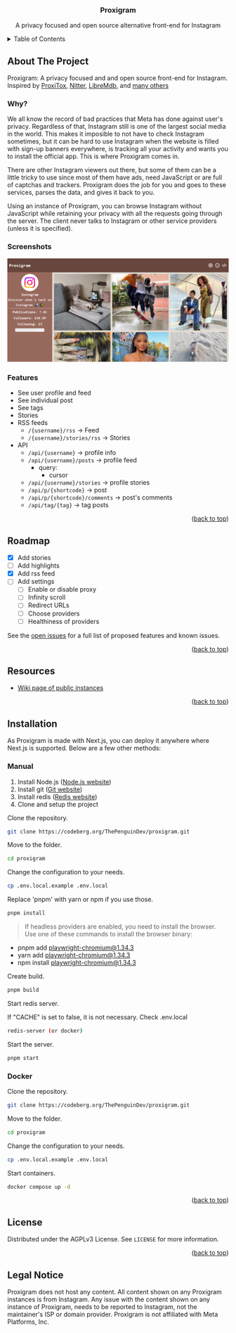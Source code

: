 <a name="readme-top"></a>

<br />
<div align="center">
  <h3 align="center">Proxigram</h3>

  <p align="center">
    A privacy focused and open source alternative front-end for Instagram
    <br/>
  </p>
</div>

<!-- TABLE OF CONTENTS -->
<details>
  <summary>Table of Contents</summary>
  <ol>
    <li>
      <a href="#about-the-project">About The Project</a>
      <ul>
       <li><a href="#why">Why?</a></li>
       <li><a href="#screenshots">Screenshots</a></li>
       <li><a href="#features">Features</a></li>
      </ul>
    </li>
    <li><a href="#roadmap">Roadmap</a></li>
    <li><a href="#resources">Resources</a></li>
    <li>
      <a href="#installation">Installation</a>
      <ul>
       <li><a href="#manual">Manual</a></li>
       <li><a href="#docker">Docker</a></li>
      </ul>
    </li>
    <li><a href="#license">License</a></li>
    <li><a href="#legal-notice">Legal notice</a></li>
  </ol>
</details>

<!-- ABOUT THE PROJECT -->

## About The Project

Proxigram: A privacy focused and and open source front-end for Instagram.
Inspired by [ProxiTox](https://github.com/pablouser1/ProxiTok), [Nitter](https://github.com/zedeus/nitter/), [LibreMdb](https://codeberg.org/zyachel/libremdb), and [many others](https://github.com/digitalblossom/alternative-frontends)


### Why?

We all know the record of bad practices that Meta has done against user's privacy. Regardless of that, Instagram still is one of the largest social media in the world. This makes it imposible to not have to check Instagram sometimes, but it can be hard to use Instagram when the website is filled with sign-up banners everywhere, is tracking all your activity and wants you to install the official app. This is where Proxigram comes in.

There are other Instagram viewers out there, but some of them can be a little tricky to use since most of them have ads, need JavaScript or are full of captchas and trackers. Proxigram does the job for you and goes to these services, parses the data, and gives it back to you.

Using an instance of Proxigram, you can browse Instagram without JavaScript while retaining your privacy with all the requests going through the server. The client never talks to Instagram or other service providers (unless it is specified).

### Screenshots

![instagram profile in proxigram](/public/screenshot.png)

### Features

- See user profile and feed
- See individual post
- See tags
- Stories
- RSS feeds
  - ```/{username}/rss``` -> Feed
  - ```/{username}/stories/rss``` -> Stories
- API
  - ```/api/{username}``` -> profile info
  - ```/api/{username}/posts``` -> profile feed
    - query:
      - cursor
  - ```/api/{username}/stories``` -> profile stories
  - ```/api/p/{shortcode}``` -> post
  - ```/api/p/{shortcode}/comments``` -> post's comments
  - ```/api/tag/{tag}``` -> tag posts

<p align="right">(<a href="#readme-top">back to top</a>)</p>

<!-- ROADMAP -->

## Roadmap

- [X] Add stories
- [ ] Add highlights
- [X] Add rss feed
- [ ] Add settings
  - [ ] Enable or disable proxy
  - [ ] Infinity scroll
  - [ ] Redirect URLs
  - [ ] Choose providers
  - [ ] Healthiness of providers 

See the [open issues](https://codeberg.org/ThePenguinDev/Proxigram/issues) for a full list of proposed features and known issues.

<p align="right">(<a href="#readme-top">back to top</a>)</p>

## Resources

-  [Wiki page of public instances](https://codeberg.org/ThePenguinDev/Proxigram/wiki/Instances)

<p align="right">(<a href="#readme-top">back to top</a>)</p>

<!-- Installation -->

## Installation

As Proxigram is made with Next.js, you can deploy it anywhere where Next.js is supported. Below are a few other methods:

### Manual

1. Install Node.js ([Node.js website](https://nodejs.org))
2. Install git ([Git website](https://git-scm.com))
3. Install redis ([Redis website](https://redis.io))
4. Clone and setup the project

Clone the repository.
```bash
git clone https://codeberg.org/ThePenguinDev/proxigram.git
```

Move to the folder.
```bash
cd proxigram
```

Change the configuration to your needs.
```bash
cp .env.local.example .env.local
```

Replace 'pnpm' with yarn or npm if you use those.
```bash
pnpm install
```

> If headless providers are enabled, you need to install the browser.
Use one of these commands to install the browser binary:

- pnpm add playwright-chromium@1.34.3
- yarn add playwright-chromium@1.34.3
- npm install playwright-chromium@1.34.3

Create build.
```bash
pnpm build
```

Start redis server.

If "CACHE" is set to false, it is not necessary. Check .env.local
```bash
redis-server (or docker)
```

Start the server.
```bash
pnpm start
```

### Docker

Clone the repository.
```bash
git clone https://codeberg.org/ThePenguinDev/proxigram.git
```

Move to the folder.
```bash
cd proxigram
```

Change the configuration to your needs.
```bash
cp .env.local.example .env.local
```

Start containers.
```bash
docker compose up -d
```

<!-- LICENSE -->

<p align="right">(<a href="#readme-top">back to top</a>)</p>


## License

Distributed under the AGPLv3 License. See `LICENSE` for more information.

<p align="right">(<a href="#readme-top">back to top</a>)</p>

## Legal Notice

Proxigram does not host any content. All content shown on any Proxigram instances is from Instagram. Any issue with the content shown on any instance of Proxigram, needs to be reported to Instagram, not the maintainer's ISP or domain provider. Proxigram is not affiliated with Meta Platforms, Inc.
